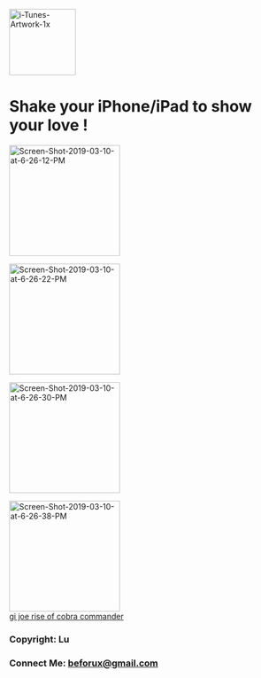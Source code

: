 <a  href="https://imgbb.com/"><img width="120" height="120" src="https://i.ibb.co/3Sxm9Mr/i-Tunes-Artwork-1x.png" alt="i-Tunes-Artwork-1x" border="0"></a>

# Shake your iPhone/iPad to show your love !

<a href="https://imgbb.com/"><img width="200" src="https://i.ibb.co/54R5B8j/Screen-Shot-2019-03-10-at-6-26-12-PM.png" alt="Screen-Shot-2019-03-10-at-6-26-12-PM" border="0"></a>

<a href="https://imgbb.com/"><img width="200"  src="https://i.ibb.co/xM8s7Mz/Screen-Shot-2019-03-10-at-6-26-22-PM.png" alt="Screen-Shot-2019-03-10-at-6-26-22-PM" border="0"></a>

<a href="https://imgbb.com/"><img width="200" src="https://i.ibb.co/9gf81sB/Screen-Shot-2019-03-10-at-6-26-30-PM.png" alt="Screen-Shot-2019-03-10-at-6-26-30-PM" border="0"></a>

<a href="https://imgbb.com/"><img width="200"  src="https://i.ibb.co/5Wm6rPH/Screen-Shot-2019-03-10-at-6-26-38-PM.png" alt="Screen-Shot-2019-03-10-at-6-26-38-PM" border="0"></a><br /><a target='_blank' href='https://movieplotholes.com/gi-joe-the-rise-of-cobra'>gi joe rise of cobra commander</a><br />

### Copyright: Lu
### Connect Me: beforux@gmail.com 


